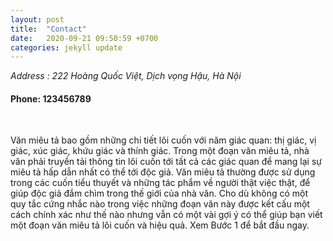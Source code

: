 ```yaml
---
layout: post
title:  "Contact"
date:   2020-09-21 09:50:59 +0700
categories: jekyll update
---
```


<html>
    <head>
        <title>Contact</title>
    </head>
    <body>
        <address>Address : 222 Hoàng Quốc Việt, Dịch vọng Hậu, Hà Nội</address>
        <h4>Phone: 123456789 </h4>
        <br>
        <p>Văn miêu tả bao gồm những chi tiết lôi cuốn với năm giác quan: thị giác, vị giác, xúc giác, khứu giác và thính giác. Trong một đoạn văn miêu tả, nhà văn phải truyền tải thông tin lôi cuốn tới tất cả các giác quan để mang lại sự miêu tả hấp dẫn nhất có thể tới độc giả. Văn miêu tả thường được sử dụng trong các cuốn tiểu thuyết và những tác phẩm về người thật việc thật, để giúp độc giả đắm chìm trong thế giới của nhà văn. Cho dù không có một quy tắc cứng nhắc nào trong việc những đoạn văn này được kết cấu một cách chính xác như thế nào nhưng vẫn có một vài gợi ý có thể giúp bạn viết một đoạn văn miêu tả lôi cuốn và hiệu quả. Xem Bước 1 để bắt đầu ngay.</p>
    </body>
</html>
